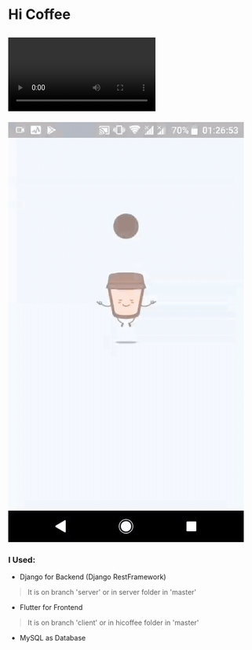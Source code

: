 # Hi Coffee

## ![Watch The Full Demo Here - 13.9 MB](https://github.com/AliRn76/HiCoffee-App/raw/master/full-demo.mp4)
![demo](HiCoffeeDemo.gif)

### I Used:
- Django for Backend (Django RestFramework)
> It is on branch 'server' or in server folder in 'master'
- Flutter for Frontend
> It is on branch 'client' or in hicoffee folder in 'master'
- MySQL as Database
